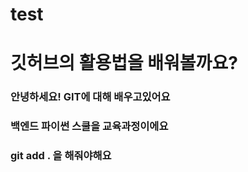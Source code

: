 # test

# 깃허브의 활용법을 배워볼까요?

### 안녕하세요! GIT에 대해 배우고있어요 
### 백엔드 파이썬 스쿨을 교육과정이에요 
### git add . 을 해줘야해요